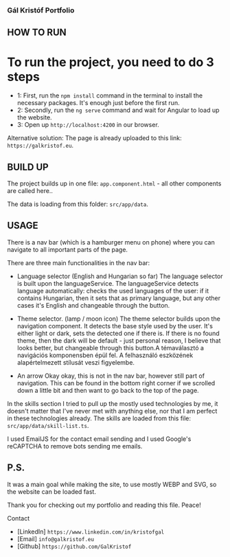 ### Gál Kristóf Portfolio ###

## HOW TO RUN ##

# To run the project, you need to do 3 steps #

- 1: First, run the `npm install` command in the terminal to install the necessary packages. It's enough just before the first run.
- 2: Secondly, run the `ng serve` command and wait for Angular to load up the website.
- 3: Open up `http://localhost:4200` in our browser.

Alternative solution: The page is already uploaded to this link: `https://galkristof.eu`.

## BUILD UP ##

The project builds up in one file: `app.component.html` - all other components are called here..

The data is loading from this folder: `src/app/data`.

## USAGE ##

There is a nav bar (which is a hamburger menu on phone) where you can navigate to all important parts of the page.

There are three main functionalities in the nav bar:
- Language selector (English and Hungarian so far)
The language selector is built upon the languageService. 
The languageService detects language automatically: checks the used languages of the user: if it contains Hungarian, then it sets that as primary language,
but any other cases it's English and changeable through the button.

- Theme selector. (lamp / moon icon)
The theme selector builds upon the navigation component. It detects the base style used by the user. It's either light or dark, sets the detected one if there is. If there is no found theme, then the dark will be default - just personal reason, I believe that looks better, but changeable through this button.A témaválasztó a navigációs komponensben épül fel. A felhasználó eszközének alapértelmezett stílusát veszi figyelembe.

- An arrow
Okay okay, this is not in the nav bar, however still part of navigation. This can be found in the bottom right corner if we scrolled down a little bit and then want to go back to the top of the page.

In the skills section I tried to pull up the mostly used technologies by me, it doesn't matter that I've never met with anything else, nor that I am perfect in these technologies already.
The skills are loaded from this file: `src/app/data/skill-list.ts`.

I used EmailJS for the contact email sending and I used Google's reCAPTCHA to remove bots sending me emails.

## P.S. ##

It was a main goal while making the site, to use mostly WEBP and SVG, so the website can be loaded fast.

Thank you for checking out my portfolio and reading this file. Peace!

Contact
- [LinkedIn]  `https://www.linkedin.com/in/kristofgal`
- [Email]     `info@galkristof.eu`
- [Github]    `https://github.com/GalKristof`